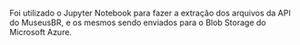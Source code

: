 Foi utilizado o Jupyter Notebook para fazer a extração dos arquivos da API do MuseusBR, e os mesmos sendo enviados para o Blob Storage do Microsoft Azure.

